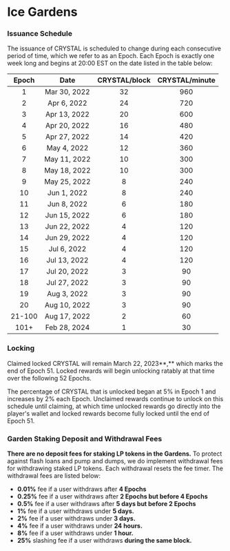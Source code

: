 # Ice Gardens

### Issuance Schedule

The issuance of CRYSTAL is scheduled to change during each consecutive period of time, which we refer to as an Epoch. Each Epoch is exactly one week long and begins at 20:00 EST on the date listed in the table below:

|  Epoch |     Date     | CRYSTAL/block | CRYSTAL/minute |
| :----: | :----------: | :-----------: | :------------: |
|    1   | Mar 30, 2022 |       32      |       960      |
|    2   |  Apr 6, 2022 |       24      |       720      |
|    3   | Apr 13, 2022 |       20      |       600      |
|    4   | Apr 20, 2022 |       16      |       480      |
|    5   | Apr 27, 2022 |       14      |       420      |
|    6   |  May 4, 2022 |       12      |       360      |
|    7   | May 11, 2022 |       10      |       300      |
|    8   | May 18, 2022 |       10      |       300      |
|    9   | May 25, 2022 |       8       |       240      |
|   10   |  Jun 1, 2022 |       8       |       240      |
|   11   |  Jun 8, 2022 |       6       |       180      |
|   12   | Jun 15, 2022 |       6       |       180      |
|   13   | Jun 22, 2022 |       4       |       120      |
|   14   | Jun 29, 2022 |       4       |       120      |
|   15   |  Jul 6, 2022 |       4       |       120      |
|   16   | Jul 13, 2022 |       4       |       120      |
|   17   | Jul 20, 2022 |       3       |       90       |
|   18   | Jul 27, 2022 |       3       |       90       |
|   19   |  Aug 3, 2022 |       3       |       90       |
|   20   | Aug 10, 2022 |       3       |       90       |
| 21-100 | Aug 17, 2022 |       2       |       60       |
|  101+  | Feb 28, 2024 |       1       |       30       |

### Locking

Claimed locked CRYSTAL will remain March 22, 2023**,** which marks the end of Epoch 51. Locked rewards will begin unlocking ratably at that time over the following 52 Epochs.&#x20;

The percentage of CRYSTAL that is unlocked began at 5% in Epoch 1 and increases by 2% each Epoch. Unclaimed rewards continue to unlock on this schedule until claiming, at which time unlocked rewards go directly into the player's wallet and locked rewards become fully locked until the end of Epoch 51.

### **Garden Staking Deposit and Withdrawal Fees**

**There are no deposit fees for staking LP tokens in the Gardens.** To protect against flash loans and pump and dumps, we do implement withdrawal fees for withdrawing staked LP tokens. Each withdrawal resets the fee timer. The withdrawal fees are listed below:

* **0.01%** fee if a user withdraws after **4 Epochs**
* **0.25%** fee if a user withdraws after **2 Epochs but before 4 Epochs**
* **0.5%** fee if a user withdraws after **5 days but before 2 Epochs**
* **1%** fee if a user withdraws under **5 days.**&#x20;
* **2%** fee if a user withdraws under **3 days.**&#x20;
* **4%** fee if a user withdraws under **24 hours.**&#x20;
* **8%** fee if a user withdraws under **1 hour.**&#x20;
* **25%** slashing fee if a user withdraws **during the same block.**
